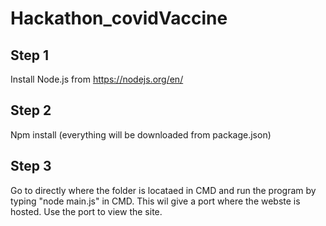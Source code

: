 # Hackathon_covidVaccine
## Step 1 
Install Node.js from https://nodejs.org/en/
## Step 2
Npm install (everything will be downloaded from package.json)
## Step 3
Go to directly where the folder is locataed in CMD and run the program by typing "node main.js" in CMD.
This wil give a port where the webste is hosted. Use the port to view the site.
